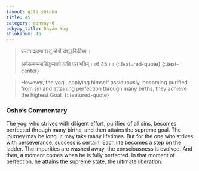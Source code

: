```yaml
---
layout: gita_shloka
title: 45
category: adhyay-6
adhyay_title: Dhyān Yog
shlokanum: 45
---
```


> प्रयत्नाद्यतमानस्तु योगी संशुद्धकिल्बिषः।<br><br>अनेकजन्मसंसिद्धस्ततो याति परां गतिम्।।6.45।।
{:.featured-quote} 
{:.text-center}

> However, the yogi, applying himself assiduously, becoming purified from sin and attaining perfection through many births, they achieve the highest Goal.
{:.featured-quote}

### Osho’s Commentary
The yogi who strives with diligent effort, purified of all sins, becomes perfected through many births, and then attains the supreme goal.
The journey may be long. It may take many lifetimes. But for the one who strives with perseverance, success is certain.
Each life becomes a step on the ladder. The impurities are washed away, the consciousness is evolved. And then, a moment comes when he is fully perfected. In that moment of perfection, he attains the supreme state, the ultimate liberation.
